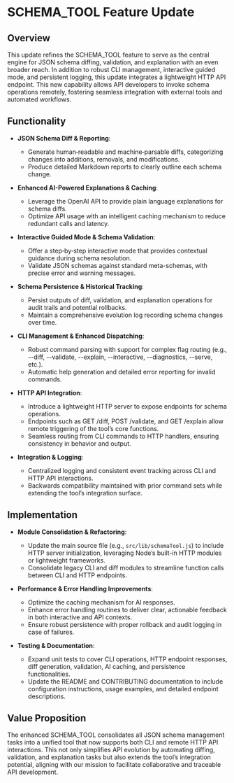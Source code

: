 # SCHEMA_TOOL Feature Update

## Overview
This update refines the SCHEMA_TOOL feature to serve as the central engine for JSON schema diffing, validation, and explanation with an even broader reach. In addition to robust CLI management, interactive guided mode, and persistent logging, this update integrates a lightweight HTTP API endpoint. This new capability allows API developers to invoke schema operations remotely, fostering seamless integration with external tools and automated workflows.

## Functionality
- **JSON Schema Diff & Reporting**:
  - Generate human‑readable and machine‑parsable diffs, categorizing changes into additions, removals, and modifications.
  - Produce detailed Markdown reports to clearly outline each schema change.

- **Enhanced AI-Powered Explanations & Caching**:
  - Leverage the OpenAI API to provide plain language explanations for schema diffs.
  - Optimize API usage with an intelligent caching mechanism to reduce redundant calls and latency.

- **Interactive Guided Mode & Schema Validation**:
  - Offer a step‑by‑step interactive mode that provides contextual guidance during schema resolution.
  - Validate JSON schemas against standard meta-schemas, with precise error and warning messages.

- **Schema Persistence & Historical Tracking**:
  - Persist outputs of diff, validation, and explanation operations for audit trails and potential rollbacks.
  - Maintain a comprehensive evolution log recording schema changes over time.

- **CLI Management & Enhanced Dispatching**:
  - Robust command parsing with support for complex flag routing (e.g., --diff, --validate, --explain, --interactive, --diagnostics, --serve, etc.).
  - Automatic help generation and detailed error reporting for invalid commands.

- **HTTP API Integration**:
  - Introduce a lightweight HTTP server to expose endpoints for schema operations. 
  - Endpoints such as GET /diff, POST /validate, and GET /explain allow remote triggering of the tool’s core functions.
  - Seamless routing from CLI commands to HTTP handlers, ensuring consistency in behavior and output.

- **Integration & Logging**:
  - Centralized logging and consistent event tracking across CLI and HTTP API interactions.
  - Backwards compatibility maintained with prior command sets while extending the tool’s integration surface.

## Implementation
- **Module Consolidation & Refactoring**:
  - Update the main source file (e.g., `src/lib/schemaTool.js`) to include HTTP server initialization, leveraging Node’s built-in HTTP modules or lightweight frameworks.
  - Consolidate legacy CLI and diff modules to streamline function calls between CLI and HTTP endpoints.

- **Performance & Error Handling Improvements**:
  - Optimize the caching mechanism for AI responses.
  - Enhance error handling routines to deliver clear, actionable feedback in both interactive and API contexts.
  - Ensure robust persistence with proper rollback and audit logging in case of failures.

- **Testing & Documentation**:
  - Expand unit tests to cover CLI operations, HTTP endpoint responses, diff generation, validation, AI caching, and persistence functionalities.
  - Update the README and CONTRIBUTING documentation to include configuration instructions, usage examples, and detailed endpoint descriptions.

## Value Proposition
The enhanced SCHEMA_TOOL consolidates all JSON schema management tasks into a unified tool that now supports both CLI and remote HTTP API interactions. This not only simplifies API evolution by automating diffing, validation, and explanation tasks but also extends the tool’s integration potential, aligning with our mission to facilitate collaborative and traceable API development.